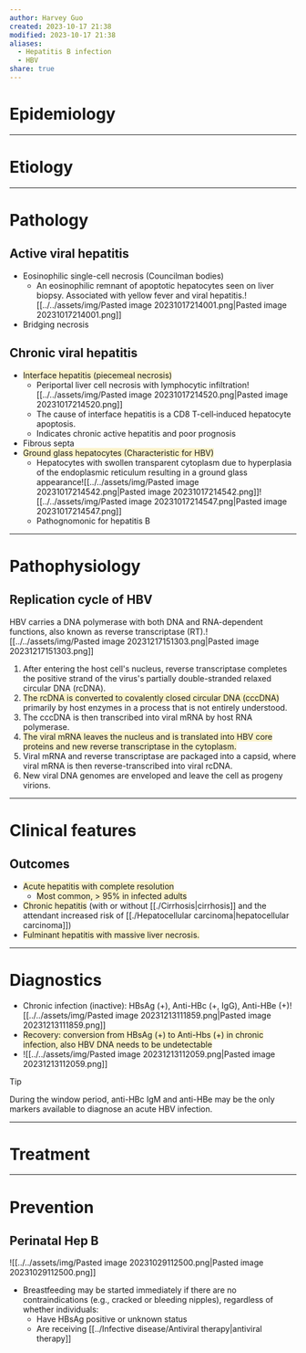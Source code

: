 ```yaml
---
author: Harvey Guo
created: 2023-10-17 21:38
modified: 2023-10-17 21:38
aliases:
  - Hepatitis B infection
  - HBV
share: true
---
```

# Epidemiology


---
# Etiology


---
# Pathology
## Active viral hepatitis
- Eosinophilic single-cell necrosis (Councilman bodies) 
	- An eosinophilic remnant of apoptotic hepatocytes seen on liver biopsy. Associated with yellow fever and viral hepatitis.![[../../assets/img/Pasted image 20231017214001.png|Pasted image 20231017214001.png]]
- Bridging necrosis
## Chronic viral hepatitis
- <span style="background:rgba(240, 200, 0, 0.2)">Interface hepatitis (piecemeal necrosis) </span>
	- Periportal liver cell necrosis with lymphocytic infiltration![[../../assets/img/Pasted image 20231017214520.png|Pasted image 20231017214520.png]]
	- The cause of interface hepatitis is a CD8 T-cell‑induced hepatocyte apoptosis.
	- Indicates chronic active hepatitis and poor prognosis
- Fibrous septa
- <span style="background:rgba(240, 200, 0, 0.2)">Ground glass hepatocytes (Characteristic for HBV)</span>
	- Hepatocytes with swollen transparent cytoplasm due to hyperplasia of the endoplasmic reticulum resulting in a ground glass appearance![[../../assets/img/Pasted image 20231017214542.png|Pasted image 20231017214542.png]]![[../../assets/img/Pasted image 20231017214547.png|Pasted image 20231017214547.png]]
	- Pathognomonic for hepatitis B

---
# Pathophysiology
## Replication cycle of HBV
HBV carries a DNA polymerase with both DNA and RNA-dependent functions, also known as reverse transcriptase (RT).![[../../assets/img/Pasted image 20231217151303.png|Pasted image 20231217151303.png]]
1. After entering the host cell's nucleus, reverse transcriptase completes the positive strand of the virus's partially double-stranded relaxed circular DNA (rcDNA).
2. <span style="background:rgba(240, 200, 0, 0.2)">The rcDNA is converted to covalently closed circular DNA (cccDNA)</span> primarily by host enzymes in a process that is not entirely understood.
3. The cccDNA is then transcribed into viral mRNA by host RNA polymerase.
4. <span style="background:rgba(240, 200, 0, 0.2)">The viral mRNA leaves the nucleus and is translated into HBV core proteins and new reverse transcriptase in the cytoplasm.</span>
5. Viral mRNA and reverse transcriptase are packaged into a capsid, where viral mRNA is then reverse-transcribed into viral rcDNA.
6. New viral DNA genomes are enveloped and leave the cell as progeny virions.

---
# Clinical features
## Outcomes
- <span style="background:rgba(240, 200, 0, 0.2)">Acute hepatitis with complete resolution</span>
	- <span style="background:rgba(240, 200, 0, 0.2)">Most common, > 95% in infected adults</span>
- <span style="background:rgba(240, 200, 0, 0.2)">Chronic hepatitis</span> (with or without [[./Cirrhosis|cirrhosis]] and the attendant increased risk of [[./Hepatocellular carcinoma|hepatocellular carcinoma]])
- <span style="background:rgba(240, 200, 0, 0.2)">Fulminant hepatitis with massive liver necrosis.</span>

---
# Diagnostics
- Chronic infection (inactive): HBsAg (+), Anti-HBc (+, IgG), Anti-HBe (+)![[../../assets/img/Pasted image 20231213111859.png|Pasted image 20231213111859.png]]
- <span style="background:rgba(240, 200, 0, 0.2)">Recovery: conversion from HBsAg (+) to Anti-Hbs (+) in chronic infection, also HBV DNA needs to be undetectable</span>
- ![[../../assets/img/Pasted image 20231213112059.png|Pasted image 20231213112059.png]]
>[!tip] 
>During the window period, anti-HBc IgM and anti-HBe may be the only markers available to diagnose an acute HBV infection.


---
# Treatment


---
# Prevention
## Perinatal Hep B
![[../../assets/img/Pasted image 20231029112500.png|Pasted image 20231029112500.png]]
- Breastfeeding may be started immediately if there are no contraindications (e.g., cracked or bleeding nipples), regardless of whether individuals:
	- Have HBsAg positive or unknown status
	- Are receiving [[../Infective disease/Antiviral therapy|antiviral therapy]]